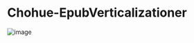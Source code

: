 # Chohue-EpubVerticalizationer
![image](https://github.com/SODAIS69/Chohue-EpubVerticalizationer/blob/master/githubbanner.png?raw=true)
